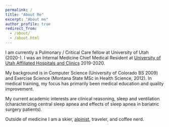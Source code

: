 ```yaml
---
permalink: /
title: "About Me"
excerpt: "About me"
author_profile: true
redirect_from:
  - /about/
  - /about.html
---
```


I am currently a Pulmonary / Critical Care fellow at University of Utah (2020-). I was an Internal Medicine Chief Medical Resident at [University of Utah Affiliated Hospitals and Clinics](https://medicine.utah.edu/internalmedicine/residency/) 2019-2020.

My background is in Computer Science (University of Colorado BS 2009) and Exercise Science (Montana State MSc in Health Science, 2012). In medical training, my focus has primarily been medical education and quality improvement.

My current academic interests are clinical reasoning, sleep and ventilation (characterizing central sleep apnea and effects of sleep apnea in bariatric surgery patients).

Outside of medicine I am a skier, [alpinist](https://www.instagram.com/reblocke/), traveler, and coffee nerd.
